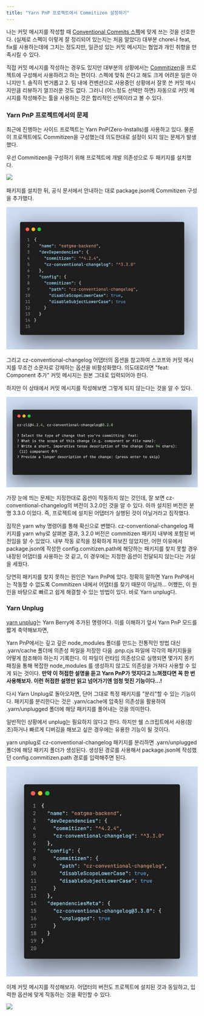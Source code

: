 ```yaml
---
title: "Yarn PnP 프로젝트에서 Commitizen 설정하기"
---
```


나는 커밋 메시지를 작성할 때 [Conventional Commits 스펙](https://www.conventionalcommits.org/ko/v1.0.0/)에 맞게 쓰는 것을 선호한다. (실제로 스펙이 이렇게 잘 정리되어 있는지는 처음 알았다) 대부분 chore나 feat, fix를 사용하는데에 그치는 정도지만, 일관성 있는 커밋 메시지는 협업과 개인 취향을 만족시킬 수 있다.

직접 커밋 메시지를 작성하는 경우도 있지만 대부분의 상황에서는 [Commitizen](https://github.com/commitizen/cz-cli)을 프로젝트에 구성해서 사용하려고 하는 편이다. 스펙에 맞춰 쓴다고 해도 크게 어려운 일은 아니지만 1\. 솔직히 번거롭고 2\. 팀 내에 컨벤션으로 사용중인 상황에서 잘못 쓴 커밋 메시지만큼 리뷰하기 껄끄러운 것도 없다. 그러니 (어느정도 선택만 하면) 자동으로 커밋 메시지를 작성해주는 툴을 사용하는 것은 합리적인 선택이라고 볼 수 있다.

### Yarn PnP 프로젝트에서의 문제

최근에 진행하는 사이드 프로젝트는 Yarn PnP(Zero-Installs)를 사용하고 있다. 물론 이 프로젝트에도 Commitizen을 구성했는데 의도한대로 설정이 되지 않는 문제가 발생했다.

우선 Commitizen을 구성하기 위해 프로젝트에 개발 의존성으로 두 패키지를 설치했다.

![](f2f202a4-54c1-4da5-a249-7a76153eaeb8_carbon%20_6_.png)

패키지를 설치한 뒤, 공식 문서에서 안내하는 대로 package.json에 Commitizen 구성을 추가했다.

![](04ccb178-aa86-4ae3-8e8c-978e1f40dca2_code-snapshot.png)

그리고 cz-conventional-changelog 어댑터의 옵션을 참고하여 스코프와 커밋 메시지를 무조건 소문자로 강제하는 옵션을 비활성화했다. 의도대로라면 "feat: Component 추가" 커밋 메시지는 원본 그대로 입력되어야 한다.

하지만 이 상태에서 커밋 메시지를 작성해보면 그렇게 되지 않는다는 것을 알 수 있다.

![](fff6b97c-e094-46a3-99cb-e983a59e1246_code-snapshot.png)

가장 눈에 띄는 문제는 지정한대로 옵션이 작동하지 않는 것인데, 잘 보면 cz-conventional-changelog의 버전이 3.2.0인 것을 알 수 있다. 아까 설치된 버전은 분명 3.3.0 이었다. 즉, 프로젝트에 설치된 어댑터가 실행된 것이 아닐거라고 짐작했다.

짐작은 yarn why 명령어를 통해 확신으로 변했다. cz-conventional-changelog 패키지를 yarn why로 살펴본 결과, 3.2.0 버전은 commitizen 패키지 내부에 포함된 버전임을 알 수 있었다. 내부 작동 로직을 정확하게 파보진 않았지만, 어떤 이유에서 package.json에 작성한 config.comitizen.path에 해당하는 패키지를 찾지 못할 경우 내장된 어댑터를 사용하는 것 같고, 이 경우에는 지정한 옵션이 전달되지 않는다는 가설을 세웠다.

당연히 패키지를 찾지 못하는 원인은 Yarn PnP에 있다. 정확히 말하면 Yarn PnP에서는 작동할 수 없도록 Commitizen 내에서 어댑터를 찾기 때문이 아닐까... 어쨌든, 이 원인을 바탕으로 빠르고 쉽게 해결할 수 있는 방법이 있다. 바로 Yarn unplug다.

### Yarn Unplug

[yarn unplug](https://yarnpkg.com/cli/unplug)는 Yarn Berry에 추가된 명령어다. 이를 이해하기 앞서 Yarn PnP 모드를 짧게 축약해보자면,

Yarn PnP에서는 깊고 깊은 node\_modules 폴더를 만드는 전통적인 방법 대신 .yarn/cache 폴더에 의존성 파일을 저장한 다음 .pnp.cjs 파일에 각각의 패키지들을 어떻게 참조해야 하는지 기록한다. 이 파일이 런타임 의존성으로 실행되면 몇가지 몽키패칭을 통해 복잡한 node\_modules 를 생성하지 않고도 의존성을 가져다 사용할 수 있게 되는 것이다. **만약 이 허접한 설명을 듣고 Yarn PnP가 멋지다고 느껴졌다면 꼭 한 번 사용해보자. 이런 허접한 설명만 읽고 넘어가기엔 엄청 멋진 기능이다...!**

다시 Yarn Unplug로 돌아오자면, 단어 그대로 특정 패키지를 "분리"할 수 있는 기능이다. 패키지를 분리한다는 것은 .yarn/cache에 압축된 의존성을 활용하여 .yarn/unplugged 폴더에 해당 패키지를 풀어내는 것을 의미한다.

일반적인 상황에서 unplug는 필요하지 않다고 한다. 하지만 쉘 스크립트에서 사용(참조)하거나 빠르게 디버깅을 해보고 싶은 경우에는 유용한 기능이 될 것이다.

yarn unplug로 cz-conventional-changelog 패키지를 분리하면 .yarn/unplugged 폴더에 해당 패키지 폴더가 생성된다. 생성된 경로를 사용해서 package.json에 작성했던 config.commitizen.path 경로를 입력해주면 된다.

![](7c2aa632-e1b9-4e11-a59e-9a338c2b2391_code-snapshot.png)

이제 커밋 메시지를 작성해보자. 어댑터의 버전도 프로젝트에 설치된 것과 동일하고, 입력한 옵션에 맞게 작동하는 것을 확인할 수 있다.

![](7952b2dd-318e-4a7a-800f-2a0a66569026_%E1%84%89%E1%85%B3%E1%84%8F%E1%85%B3%E1%84%85%E1%85%B5%E1%86%AB%E1%84%89%E1%85%A3%E1%86%BA%202021-07-26%20%E1%84%8B%E1%85%A9%E1%84%92%E1%85%AE%2010.33.58.png)

